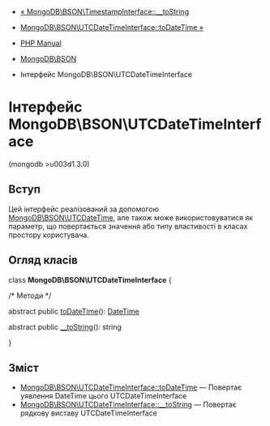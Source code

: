 - [«
MongoDB\BSON\TimestampInterface::\_\_toString](mongodb-bson-timestampinterface.tostring.md)
- [MongoDB\BSON\UTCDateTimeInterface::toDateTime
»](mongodb-bson-utcdatetimeinterface.todatetime.md)

- [PHP Manual](index.md)
- [MongoDB\BSON](book.bson.md)
- Інтерфейс MongoDB\BSON\UTCDateTimeInterface

# Інтерфейс MongoDB\BSON\UTCDateTimeInterface

(mongodb \>u003d1.3.0)

## Вступ

Цей інтерфейс реалізований за допомогою
[MongoDB\BSON\UTCDateTime](class.mongodb-bson-utcdatetime.md), але
також може використовуватися як параметр, що повертається значення
або типу властивості в класах простору користувача.

## Огляд класів

class **MongoDB\BSON\UTCDateTimeInterface** {

/\* Методи \*/

abstract public
[toDateTime](mongodb-bson-utcdatetimeinterface.todatetime.md)():
[DateTime](class.datetime.md)

abstract public
[\_\_toString](mongodb-bson-utcdatetimeinterface.tostring.md)():
string

}

## Зміст

- [MongoDB\BSON\UTCDateTimeInterface::toDateTime](mongodb-bson-utcdatetimeinterface.todatetime.md)
— Повертає уявлення DateTime цього UTCDateTimeInterface
- [MongoDB\BSON\UTCDateTimeInterface::\_\_toString](mongodb-bson-utcdatetimeinterface.tostring.md)
— Повертає рядкову виставу UTCDateTimeInterface
